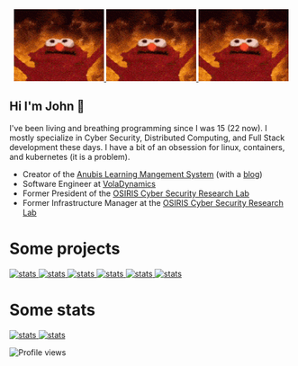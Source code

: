 <div align="center">
  <a href="https://github.com/wabscale">
    <img alt="flame" src="https://github.com/wabscale/wabscale/raw/master/flame-1.gif" width="height=128" />
  </a>
  <a href="https://github.com/wabscale">
    <img alt="flame" src="https://github.com/wabscale/wabscale/raw/master/flame-1.gif" width="height=128" />
  </a>
  <a href="https://github.com/wabscale">
    <img alt="flame" src="https://github.com/wabscale/wabscale/raw/master/flame-1.gif" width="height=128" />
  </a>
</div>


## Hi I'm John 👋

I've been living and breathing programming since I was 15 (22 now). I mostly specialize in Cyber Security, Distributed Computing, and Full Stack development these days. I have a bit of an obsession for linux, containers, and kubernetes (it is a problem).

- Creator of the [Anubis Learning Mangement System](https://github.com/GusSand/Anubis) (with a [blog](https://anubis.osiris.services/blog))
- Software Engineer at [VolaDynamics](https://voladynamics.com)
- Former President of the [OSIRIS Cyber Security Research Lab](https://www.osiris.cyber.nyu.edu)
- Former Infrastructure Manager at the [OSIRIS Cyber Security Research Lab](https://www.osiris.cyber.nyu.edu)

# Some projects


<a href="https://github.com/anubislms/Anubis">
  <img src="https://github-readme-stats.vercel.app/api/pin/?username=GusSand&repo=Anubis&theme=dark" alt="stats" />
</a>

<a href="https://github.com/wabscale/bigsql">
  <img src="https://github-readme-stats.vercel.app/api/pin/?username=wabscale&repo=bigsql&theme=dark" alt="stats" />
</a>

<a href="https://github.com/wabscale/bigj.dev">
  <img src="https://github-readme-stats.vercel.app/api/pin/?username=wabscale&repo=bigj.dev&theme=dark" alt="stats" />
</a>

<a href="https://github.com/wabscale/ben_jerrys">
  <img src="https://github-readme-stats.vercel.app/api/pin/?username=wabscale&repo=ben_jerrys&theme=dark" alt="stats" />
</a>

<a href="https://github.com/wabscale/dots">
  <img src="https://github-readme-stats.vercel.app/api/pin/?username=wabscale&repo=dots&theme=dark" alt="stats" />
</a>

<a href="https://github.com/wabscale/dockerfiles">
  <img src="https://github-readme-stats.vercel.app/api/pin/?username=wabscale&repo=dockerfiles&theme=dark" alt="stats" />
</a>


# Some stats

<a href="https://github.com/wabscale">
  <img src="https://github-readme-stats.vercel.app/api?username=wabscale&show_icons=true&theme=dark&hide=stars" alt="stats" />
</a>

<a href="https://github.com/wabscale">
  <img src="https://github-readme-stats.vercel.app/api/top-langs/?username=wabscale&layout=compact&theme=dark" alt="stats" />
</a>


![Profile views](https://gpvc.arturio.dev/wabscale)
